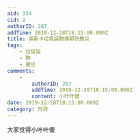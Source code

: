 ```yaml
---
aid: 334
cid: 2
authorID: 287
addTime: 2019-12-28T18:15:00.000Z
title: 奥斯卡垃圾袋覅偶鄂锐撒旦
tags:
    - 垃圾袋
    - 覅
    - 撒旦
comments:
    -
        authorID: 287
        addTime: 2019-12-28T18:15:00.000Z
        content: 小叶叶傻
date: 2019-12-28T18:15:00.000Z
category: 时政
---
```


大家觉得小叶叶傻
